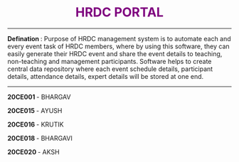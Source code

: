 <h1 align="center" style="color: purple"> HRDC PORTAL </h1>
<hr>

<b> Defination </b>: Purpose of HRDC management system is to automate each and every event task of HRDC members, where by using this software, they can easily generate their HRDC event and share the event details to teaching, non-teaching and management participants. Software helps to create central data repository where each event schedule details, participant details, attendance details, expert details will be stored at one end.


<hr>


<p> <b> 20CE001 </b> - BHARGAV </p>
<p> <b> 20CE015 </b> - AYUSH </p>
<p> <b> 20CE016 </b> - KRUTIK </p>
<p> <b> 20CE018 </b> - BHARGAVI </p>
<p> <b> 20CE020 </b> - AKSH </p>
